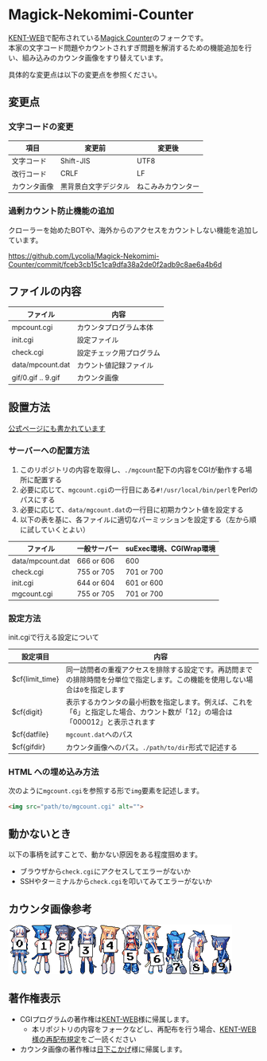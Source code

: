# Magick-Nekomimi-Counter

[KENT-WEB](https://www.kent-web.com/)で配布されている[Magick Counter](https://www.kent-web.com/count/mgcount.html)のフォークです。\
本家の文字コード問題やカウントされすぎ問題を解消するための機能追加を行い、組み込みのカウンタ画像をすり替えています。

具体的な変更点は以下の変更点を参照ください。

## 変更点

### 文字コードの変更

| 項目         | 変更前               | 変更後             |
| ------------ | -------------------- | ------------------ |
| 文字コード   | Shift-JIS            | UTF8               |
| 改行コード   | CRLF                 | LF                 |
| カウンタ画像 | 黒背景白文字デジタル | ねこみみカウンター |

### 過剰カウント防止機能の追加

クローラーを始めたBOTや、海外からのアクセスをカウントしない機能を追加しています。

https://github.com/Lycolia/Magick-Nekomimi-Counter/commit/fceb3cb15c1ca9dfa38a2de0f2adb9c8ae6a4b6d

## ファイルの内容

| ファイル           | 内容                     |
| ------------------ | ------------------------ |
| mpcount.cgi        | カウンタプログラム本体   |
| init.cgi           | 設定ファイル             |
| check.cgi          | 設定チェック用プログラム |
| data/mpcount.dat   | カウント値記録ファイル   |
| gif/0.gif .. 9.gif | カウンタ画像             |

## 設置方法

[公式ページにも書かれています](https://www.kent-web.com/count/mgcount.html)

### サーバーへの配置方法

1. このリポジトリの内容を取得し、`./mgcount`配下の内容をCGIが動作する場所に配置する
2. 必要に応じて、`mgcount.cgi`の一行目にある`#!/usr/local/bin/perl`をPerlのパスにする
3. 必要に応じて、`data/mgcount.dat`の一行目に初期カウント値を設定する
4. 以下の表を基に、各ファイルに適切なパーミッションを設定する（左から順に試していくとよい）

| ファイル         | 一般サーバー | suExec環境、CGIWrap環境 |
| ---------------- | ------------ | ----------------------- |
| data/mpcount.dat | 666 or 606   | 600                     |
| check.cgi        | 755 or 705   | 701 or 700              |
| init.cgi         | 644 or 604   | 601 or 600              |
| mgcount.cgi      | 755 or 705   | 701 or 700              |

### 設定方法

init.cgiで行える設定について

| 設定項目        | 内容                                                                                                                            |
| --------------- | ------------------------------------------------------------------------------------------------------------------------------- |
| $cf{limit_time} | 同一訪問者の重複アクセスを排除する設定です。再訪問までの排除時間を分単位で指定します。この機能を使用しない場合は`0`を指定します |
| $cf{digit}      | 表示するカウンタの最小桁数を指定します。例えば、これを「6」と指定した場合、カウント数が「12」の場合は「000012」と表示されます   |
| $cf{datfile}    | `mgcount.dat`へのパス                                                                                                           |
| $cf{gifdir}     | カウンタ画像へのパス。`./path/to/dir`形式で記述する                                                                             |

### HTML への埋め込み方法

次のように`mgcount.cgi`を参照する形で`img`要素を記述します。

```html
<img src="path/to/mgcount.cgi" alt="">
```

## 動かないとき

以下の事柄を試すことで、動かない原因をある程度掴めます。

- ブラウザから`check.cgi`にアクセスしてエラーがないか
- SSHやターミナルから`check.cgi`を叩いてみてエラーがないか

## カウンタ画像参考

![0](mgcount/gif/0.gif)![1](mgcount/gif/1.gif)![2](mgcount/gif/2.gif)![3](mgcount/gif/3.gif)![4](mgcount/gif/4.gif)![5](mgcount/gif/5.gif)![6](mgcount/gif/6.gif)![7](mgcount/gif/7.gif)![8](mgcount/gif/8.gif)![9](mgcount/gif/9.gif)

## 著作権表示

- CGIプログラムの著作権は[KENT-WEB](https://www.kent-web.com/)様に帰属します。
  - 本リポジトリの内容をフォークなどし、再配布を行う場合、[KENT-WEB 様の再配布規定](https://www.kent-web.com/pubc/saihaifu.html)をご一読ください
- カウンタ画像の著作権は[日下こかげ](https://www.pixiv.net/users/11807)様に帰属します。
